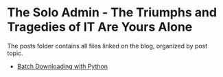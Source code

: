 # The Solo Admin - The Triumphs and Tragedies of IT Are Yours Alone

The posts folder contains all files linked on the blog, organized by post topic.

* [Batch Downloading with Python](https://thesoloadmin.com/batch-downloading-with-python) 

